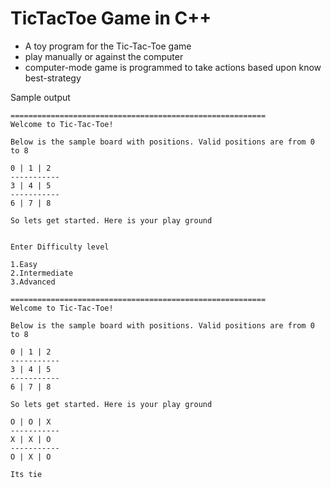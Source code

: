 # TicTacToe Game in C++

* A toy program for the Tic-Tac-Toe game
* play manually or against the computer
* computer-mode game is programmed to take actions based upon know best-strategy 


Sample output 

<!-- language: lang-none -->


	=========================================================
	Welcome to Tic-Tac-Toe!

	Below is the sample board with positions. Valid positions are from 0 to 8

    0 | 1 | 2
	-----------
    3 | 4 | 5
	-----------
    6 | 7 | 8 

	So lets get started. Here is your play ground


	Enter Difficulty level

	1.Easy
	2.Intermediate
	3.Advanced

	=========================================================
	Welcome to Tic-Tac-Toe!

	Below is the sample board with positions. Valid positions are from 0 to 8

    0 | 1 | 2
	-----------
    3 | 4 | 5
	-----------
    6 | 7 | 8 

	So lets get started. Here is your play ground

    O | O | X
	-----------
    X | X | O
	-----------
    O | X | O

    Its tie


